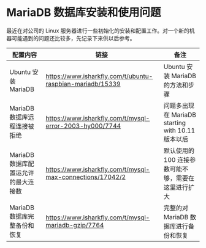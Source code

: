 # MariaDB 数据库安装和使用问题

最近在对公司的 Linux 服务器进行一些初始化的安装和配置工作。对一个新的机器可能遇到的问题还比较多，先记录下来供以后参考。

| 配置内容                   | 链接                                                        | 备注                                      |
|------------------------|-----------------------------------------------------------|-----------------------------------------|
| Ubuntu 安装 MariaDB      | https://www.isharkfly.com/t/ubuntu-raspbian-mariadb/15339 | Ubuntu 安装 MariaDB 的方法和步骤                |
| MariaDB 数据库远程连接被拒绝     | https://www.isharkfly.com/t/mysql-error-2003-hy000/7744   | 问题多出现在 MariaDB starting with 10.11 版本以后 |
| MariaDB 数据库配置运允许的最大连接数 | https://www.isharkfly.com/t/mysql-max-connections/17042/2 | 默认使用的 100 连接参数可能不够，需要在这里进行扩大            |
| MariaDB 数据库完整备份和恢复     | https://www.isharkfly.com/t/mysql-mariadb-gzip/7764       | 完整的对 MariaDB 数据库进行备份和恢复                 |




